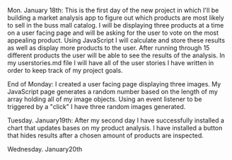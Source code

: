 
Mon. January 18th: This is the first day of the new project in which I'll be building a market analysis app to figure out which products are most likely to sell in the buss mall catalog.  I will be displaying three products at a time on a user facing page and will be asking for the user to vote on the most appealing product.  Using JavaScript I will calculate and store these results as well as display more products to the user.  After running through 15 different products the user will be able to see the results of the analysis.  In my userstories.md file I will have all of the user stories I have written in order to keep track of my project goals.  

End of Monday: I created a user facing page displaying three images.  My JavaScript page generates a random number based on the length of my array holding all of my image objects.  Using an event listener to be triggered by a "click" I have three random images generated.  


Tuesday. January19th: After my second day I have successfully installed a chart that updates bases on my product analysis.  I have installed a button that hides results after a chosen amount of products are inspected.

Wednesday. January20th
